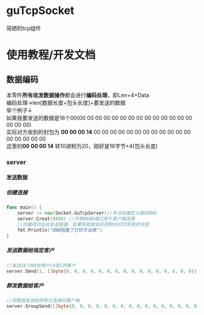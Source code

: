 # guTcpSocket
简陋的tcp组件

# 使用教程/开发文档
## 数据编码
本零件**所有收发数据操作**都会进行**编码处理**，即Len+4+Data  
编码处理->len[数据长度+包头长度]+要发送的数据  
举个例子↓  
如果我要发送的数据是16个00(00 00 00 00 00 00 00 00 00 00 00 00 00 00 00 00 00)  
实际对方收到的封包为 **00 00 00 14** 00 00 00 00 00 00 00 00 00 00 00 00 00 00 00 00 00  
这里的**00 00 00 14** 转10进制为20，刚好是16字节+4(包头长度)

### server
#### 发送数据
##### 创建连接
```go
func main() {
	server := new(Socket.GuTcpServer)//手动创建定义就好QWQ
	server.Creat(8848) //开放8848端口用于客户端连接
	//创建成功后此处会阻塞，如果失败就会在控制台打印失败的消息
	fmt.Println("QWQ阻塞了打印不出来")
}
```
##### 发送数据给指定客户
```go
//发送16个00给用户id是1的客户
server.Send(1, []byte{0, 0, 0, 0, 0, 0, 0, 0, 0, 0, 0, 0, 0, 0, 0, 0})
```
##### 群发数据给客户
```go
//将数据发送给所有已连接的客户端
server.GroupSend([]byte{0, 0, 0, 0, 0, 0, 0, 0, 0, 0, 0, 0, 0, 0, 0, 0})
```



